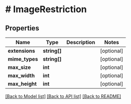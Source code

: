 # # ImageRestriction

## Properties

Name | Type | Description | Notes
------------ | ------------- | ------------- | -------------
**extensions** | **string[]** |  | [optional]
**mime_types** | **string[]** |  | [optional]
**max_size** | **int** |  | [optional]
**max_width** | **int** |  | [optional]
**max_height** | **int** |  | [optional]

[[Back to Model list]](../../README.md#models) [[Back to API list]](../../README.md#endpoints) [[Back to README]](../../README.md)
